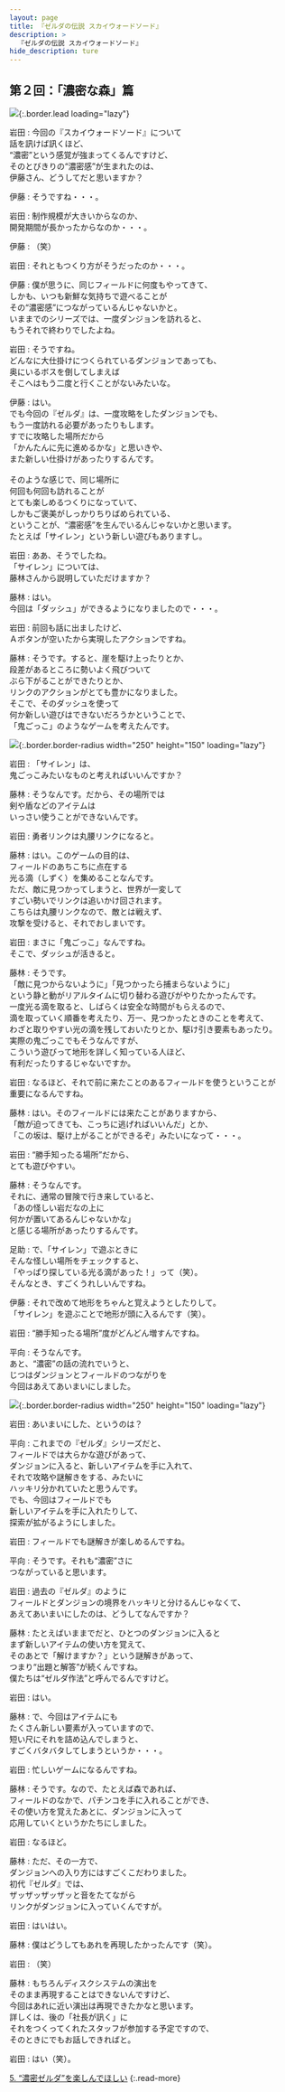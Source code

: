 ```yaml
---
layout: page
title: 『ゼルダの伝説 スカイウォードソード』
description: >
  『ゼルダの伝説 スカイウォードソード』
hide_description: ture
---
```


## 第２回：「濃密な森」篇

![](/interviews/jp/wii/souj/vol2/img/mainvisual4.jpg){:.border.lead loading="lazy"}

岩田
: 今回の『スカイウォードソード』について<br>話を訊けば訊くほど、<br>“濃密”という感覚が強まってくるんですけど、<br>そのとびきりの“濃密感”が生まれたのは、<br>伊藤さん、どうしてだと思いますか？

伊藤
: そうですね・・・。

岩田
: 制作規模が大きいからなのか、<br>開発期間が長かったからなのか・・・。

伊藤
: （笑）

岩田
: それともつくり方がそうだったのか・・・。

伊藤
: 僕が思うに、同じフィールドに何度もやってきて、<br>しかも、いつも新鮮な気持ちで遊べることが<br>その“濃密感”につながっているんじゃないかと。<br>いままでのシリーズでは、一度ダンジョンを訪れると、<br>もうそれで終わりでしたよね。

岩田
: そうですね。<br>どんなに大仕掛けにつくられているダンジョンであっても、<br>奥にいるボスを倒してしまえば<br>そこへはもう二度と行くことがないみたいな。

伊藤
: はい。<br>でも今回の『ゼルダ』は、一度攻略をしたダンジョンでも、<br>もう一度訪れる必要があったりもします。<br>すでに攻略した場所だから<br>「かんたんに先に進めるかな」と思いきや、<br>また新しい仕掛けがあったりするんです。<br>&nbsp;<br>そのような感じで、同じ場所に<br>何回も何回も訪れることが<br>とても楽しめるつくりになっていて、<br>しかもご褒美がしっかりちりばめられている、<br>ということが、“濃密感”を生んでいるんじゃないかと思います。<br>たとえば「サイレン」という新しい遊びもありますし。

岩田
: ああ、そうでしたね。<br>「サイレン」については、<br>藤林さんから説明していただけますか？

藤林
: はい。<br>今回は「ダッシュ」ができるようになりましたので・・・。

岩田
: 前回も話に出ましたけど、<br>Ａボタンが空いたから実現したアクションですね。

藤林
: そうです。すると、崖を駆け上ったりとか、<br>段差があるところに勢いよく飛びついて<br>ぶら下がることができたりとか、<br>リンクのアクションがとても豊かになりました。<br>そこで、そのダッシュを使って<br>何か新しい遊びはできないだろうかということで、<br>「鬼ごっこ」のようなゲームを考えたんです。

![](/interviews/jp/wii/souj/vol2/img/photo010.jpg){:.border.border-radius width="250" height="150" loading="lazy"}

岩田
: 「サイレン」は、<br>鬼ごっこみたいなものと考えればいいんですか？

藤林
: そうなんです。だから、その場所では<br>剣や盾などのアイテムは<br>いっさい使うことができないんです。

岩田
: 勇者リンクは丸腰リンクになると。

藤林
: はい。このゲームの目的は、<br>フィールドのあちこちに点在する<br>光る滴（しずく）を集めることなんです。<br>ただ、敵に見つかってしまうと、世界が一変して<br>すごい勢いでリンクは追いかけ回されます。<br>こちらは丸腰リンクなので、敵とは戦えず、<br>攻撃を受けると、それでおしまいです。

岩田
: まさに「鬼ごっこ」なんですね。<br>そこで、ダッシュが活きると。

藤林
: そうです。<br>「敵に見つからないように」「見つかったら捕まらないように」<br>という静と動がリアルタイムに切り替わる遊びがやりたかったんです。<br>一度光る滴を取ると、しばらくは安全な時間がもらえるので、<br>滴を取っていく順番を考えたり、万一、見つかったときのことを考えて、<br>わざと取りやすい光の滴を残しておいたりとか、駆け引き要素もあったり。<br>実際の鬼ごっこでもそうなんですが、<br>こういう遊びって地形を詳しく知っている人ほど、<br>有利だったりするじゃないですか。

岩田
: なるほど、それで前に来たことのあるフィールドを使うということが<br>重要になるんですね。

藤林
: はい。そのフィールドには来たことがありますから、<br>「敵が迫ってきても、こっちに逃げればいいんだ」とか、<br>「この坂は、駆け上がることができるぞ」みたいになって・・・。

岩田
: “勝手知ったる場所”だから、<br>とても遊びやすい。

藤林
: そうなんです。<br>それに、通常の冒険で行き来していると、<br>「あの怪しい岩だなの上に<br>何かが置いてあるんじゃないかな」<br>と感じる場所があったりするんです。

足助
: で、「サイレン」で遊ぶときに<br>そんな怪しい場所をチェックすると、<br>「やっぱり探している光る滴があった！」って（笑）。<br>そんなとき、すごくうれしいんですね。

伊藤
: それで改めて地形をちゃんと覚えようとしたりして。<br>「サイレン」を遊ぶことで地形が頭に入るんです（笑）。

岩田
: “勝手知ったる場所”度がどんどん増すんですね。

平向
: そうなんです。<br>あと、“濃密”の話の流れでいうと、<br>じつはダンジョンとフィールドのつながりを<br>今回はあえてあいまいにしました。

![](/interviews/jp/wii/souj/vol2/img/photo011.jpg){:.border.border-radius width="250" height="150" loading="lazy"}

岩田
: あいまいにした、というのは？

平向
: これまでの『ゼルダ』シリーズだと、<br>フィールドでは大らかな遊びがあって、<br>ダンジョンに入ると、新しいアイテムを手に入れて、<br>それで攻略や謎解きをする、みたいに<br>ハッキリ分かれていたと思うんです。<br>でも、今回はフィールドでも<br>新しいアイテムを手に入れたりして、<br>探索が拡がるようにしました。

岩田
: フィールドでも謎解きが楽しめるんですね。

平向
: そうです。それも“濃密”さに<br>つながっていると思います。

岩田
: 過去の『ゼルダ』のように<br>フィールドとダンジョンの境界をハッキリと分けるんじゃなくて、<br>あえてあいまいにしたのは、どうしてなんですか？

藤林
: たとえばいままでだと、ひとつのダンジョンに入ると<br>まず新しいアイテムの使い方を覚えて、<br>そのあとで「解けますか？」という謎解きがあって、<br>つまり“出題と解答”が続くんですね。<br>僕たちは“ゼルダ作法”と呼んでるんですけど。

岩田
: はい。

藤林
: で、今回はアイテムにも<br>たくさん新しい要素が入っていますので、<br>短い尺にそれを詰め込んでしまうと、<br>すごくバタバタしてしまうというか・・・。

岩田
: 忙しいゲームになるんですね。

藤林
: そうです。なので、たとえば森であれば、<br>フィールドのなかで、パチンコを手に入れることができ、<br>その使い方を覚えたあとに、ダンジョンに入って<br>応用していくというかたちにしました。

岩田
: なるほど。

藤林
: ただ、その一方で、<br>ダンジョンへの入り方にはすごくこだわりました。<br>初代『ゼルダ』では、<br>ザッザッザッザッと音をたてながら<br>リンクがダンジョンに入っていくんですが。

岩田
: はいはい。

藤林
: 僕はどうしてもあれを再現したかったんです（笑）。

岩田
: （笑）

藤林
: もちろんディスクシステムの演出を<br>そのまま再現することはできないんですけど、<br>今回はあれに近い演出は再現できたかなと思います。<br>詳しくは、後の「社長が訊く」に<br>それをつくってくれたスタッフが参加する予定ですので、<br>そのときにでもお話しできればと。

岩田
: はい（笑）。

[5. “濃密ゼルダ”を楽しんでほしい](5.md)
{:.read-more}

